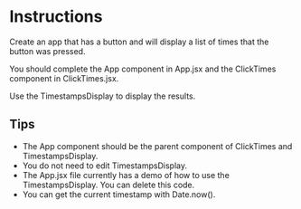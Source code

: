 # Instructions
Create an app that has a button and will display a list of times that the button was pressed.

You should complete the App component in App.jsx and the ClickTimes component in ClickTimes.jsx.

Use the TimestampsDisplay to display the results.

## Tips
- The App component should be the parent component of ClickTimes and TimestampsDisplay.
- You do not need to edit TimestampsDisplay.
- The App.jsx file currently has a demo of how to use the TimestampsDisplay. You can delete this code.
- You can get the current timestamp with Date.now().